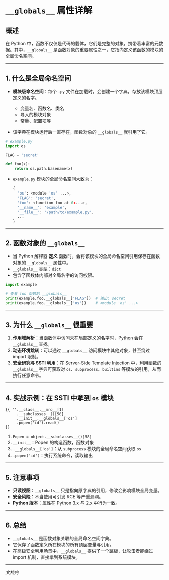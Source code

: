 # `__globals__` 属性详解

## 概述

在 Python 中，函数不仅仅是代码的载体，它们是完整的对象，携带着丰富的元数据。其中，`__globals__` 是函数对象的重要属性之一，它指向定义该函数的模块的全局命名空间。

---

## 1. 什么是全局命名空间

* **模块级命名空间**：每个 `.py` 文件在加载时，会创建一个字典，存放该模块顶层定义的名字。

  * 变量名、函数名、类名
  * 导入的模块对象
  * 常量、配置项等
* 该字典在模块运行后一直存在，函数对象的 `__globals__` 就引用了它。

```python
# example.py
import os

FLAG = 'secret'

def foo(x):
    return os.path.basename(x)
```

* `example.py` 模块的全局命名空间大致为：

  ```python
  {
    'os': <module 'os' ...>,
    'FLAG': 'secret',
    'foo': <function foo at 0x...>,
    '__name__': 'example',
    '__file__': '/path/to/example.py',
    ...
  }
  ```

---

## 2. 函数对象的 `__globals__`

* 当 Python 解释器 **定义** 函数时，会将该模块的全局命名空间引用保存在函数对象的 `__globals__` 属性中。
* `__globals__` 类型：`dict`
* 包含了函数体内部对全局名字的访问权限。

```python
import example

# 查看 foo 函数的 __globals__
print(example.foo.__globals__['FLAG'])  # 输出: secret
print(example.foo.__globals__['os'])    # <module 'os' ...>
```

---

## 3. 为什么 `__globals__` 很重要

1. **作用域解析**：当函数体中访问未在局部定义的名字时，Python 会在 `__globals__` 查找。
2. **动态环境跳转**：可以通过 `__globals__` 访问模块中其他对象，甚至绕过 import 限制。
3. **安全研究与 SSTI 利用**：在 Server-Side Template Injection 中，利用函数的 `__globals__` 字典可获取对 `os`、`subprocess`、`builtins` 等模块的引用，从而执行任意命令。

---

## 4. 实战示例：在 SSTI 中拿到 `os` 模块

```jinja
{{ ''.__class__.__mro__[1]           
     .__subclasses__()[58]           
     .__init__.__globals__['os']     
     .popen('id').read()             
}}
```

1. `Popen = object.__subclasses__()[58]`
2. `__init__`：Popen 的构造函数，函数对象
3. `.__globals__['os']`：从 `subprocess` 模块的全局命名空间获取 `os`
4. `.popen('id')`：执行系统命令，读取输出

---

## 5. 注意事项

* **只读视图**：`__globals__` 只是指向原字典的引用，修改会影响模块全局变量。
* **安全风险**：不当使用可引发 RCE 等严重漏洞。
* **Python 版本**：属性在 Python 3.x 与 2.x 中行为一致。

---

## 6. 总结

* `__globals__` 是函数对象关联的全局命名空间字典。
* 它保存了函数定义所在模块的所有顶层变量与引用。
* 在高级安全利用场景中，`__globals__` 提供了一个跳板，让攻击者能绕过 import 机制，直接拿到系统模块。

---

*文档完*
